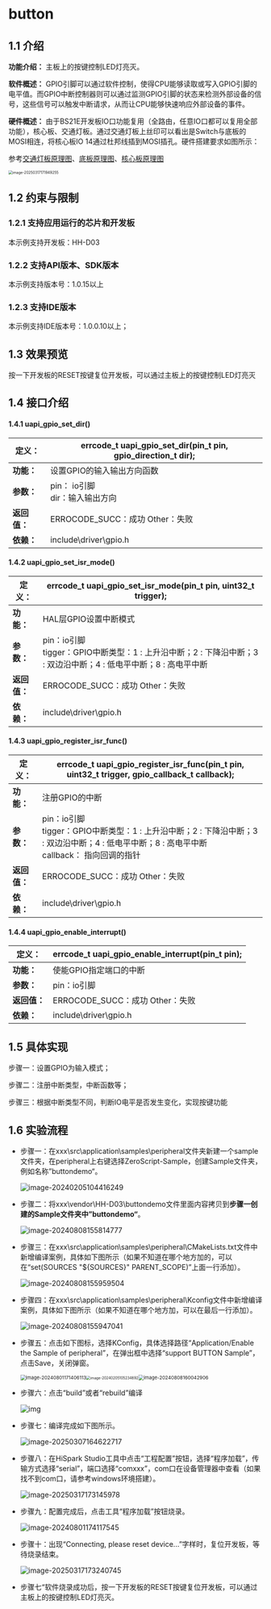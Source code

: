 # button

## 1.1 介绍

**功能介绍：** 主板上的按键控制LED灯亮灭。

**软件概述：** GPIO引脚可以通过软件控制，使得CPU能够读取或写入GPIO引脚的电平值。而GPIO中断控制器则可以通过监测GPIO引脚的状态来检测外部设备的信号，这些信号可以触发中断请求，从而让CPU能够快速响应外部设备的事件。

**硬件概述：** 由于BS21E开发板IO口功能复用（全路由，任意IO口都可以复用全部功能），核心板、交通灯板。通过交通灯板上丝印可以看出是Switch与底板的MOSI相连，将核心板IO 14通过杜邦线插到MOSI插孔。硬件搭建要求如图所示：

  参考[交通灯板原理图](../../doc/hardware/HiSpark_WiFi_IoT_SSL_VER.A.pdf)、[底板原理图](../../doc/hardware/HiSpark_WiFi_IoT_EXB_VER.A.pdf)、[核心板原理图](../../doc/hardware/HH-D03_原理图_V01.pdf)

<img src="../../doc/media/beep/image-20250317171949255-17454042737691.png" alt="image-20250317171949255" style="zoom:50%;" />

## 1.2 约束与限制

### 1.2.1 支持应用运行的芯片和开发板

  本示例支持开发板：HH-D03

### 1.2.2 支持API版本、SDK版本

  本示例支持版本号：1.0.15以上

### 1.2.3 支持IDE版本

  本示例支持IDE版本号：1.0.0.10以上；

## 1.3 效果预览

按一下开发板的RESET按键复位开发板，可以通过主板上的按键控制LED灯亮灭

## 1.4 接口介绍

#### 1.4.1 uapi_gpio_set_dir()


| **定义：**   | errcode_t uapi_gpio_set_dir(pin_t pin, gpio_direction_t dir); |
| ------------ | ------------------------------------------------------------- |
| **功能：**   | 设置GPIO的输入输出方向函数                                    |
| **参数：**   | pin： io引脚<br/>dir：输入输出方向                            |
| **返回值：** | ERROCODE_SUCC：成功    Other：失败                            |
| **依赖：**   | include\driver\gpio.h                                         |

#### 1.4.2 uapi_gpio_set_isr_mode()


| 定义：       | errcode_t uapi_gpio_set_isr_mode(pin_t pin, uint32_t trigger);                                                       |
| ------------ | -------------------------------------------------------------------------------------------------------------------- |
| **功能：**   | HAL层GPIO设置中断模式                                                                                                |
| **参数：**   | pin：io引脚<br/>tigger：GPIO中断类型：1 : 上升沿中断；2 : 下降沿中断；3 : 双边沿中断；4 : 低电平中断；8 : 高电平中断 |
| **返回值：** | ERROCODE_SUCC：成功    Other：失败                                                                                   |
| **依赖：**   | include\driver\gpio.h                                                                                                |

#### 1.4.3 uapi_gpio_register_isr_func()


| **定义：**   | errcode_t uapi_gpio_register_isr_func(pin_t pin, uint32_t trigger, gpio_callback_t callback);                                                        |
| ------------ | ---------------------------------------------------------------------------------------------------------------------------------------------------- |
| **功能：**   | 注册GPIO的中断                                                                                                                                       |
| **参数：**   | pin：io引脚<br/>tigger：GPIO中断类型：1 : 上升沿中断；2 : 下降沿中断；3 : 双边沿中断；4 : 低电平中断；8 : 高电平中断  <br/>callback： 指向回调的指针 |
| **返回值：** | ERROCODE_SUCC：成功    Other：失败                                                                                                                   |
| **依赖：**   | include\driver\gpio.h                                                                                                                                |

#### 1.4.4 uapi_gpio_enable_interrupt()


| **定义：**   | errcode_t uapi_gpio_enable_interrupt(pin_t pin); |
| ------------ | ------------------------------------------------ |
| **功能：**   | 使能GPIO指定端口的中断                           |
| **参数：**   | pin：io引脚                                      |
| **返回值：** | ERROCODE_SUCC：成功    Other：失败               |
| **依赖：**   | include\driver\gpio.h                            |

## 1.5 具体实现

步骤一：设置GPIO为输入模式；

步骤二：注册中断类型，中断函数等；

步骤三：根据中断类型不同，判断IO电平是否发生变化，实现按键功能

## 1.6 实验流程

- 步骤一：在xxx\src\application\samples\peripheral文件夹新建一个sample文件夹，在peripheral上右键选择ZeroScript-Sample，创建Sample文件夹，例如名称”buttondemo“。

  ![image-20240205104416249](../../doc/media/beep/image-20240801170551992.png)
- 步骤二：将xxx\vendor\HH-D03\buttondemo文件里面内容拷贝到**步骤一创建的Sample文件夹中”buttondemo“**。

  ![image-20240808155814777](../../doc/media/button/image-20240808155814777.png)
- 步骤三：在xxx\src\application\samples\peripheral\CMakeLists.txt文件中新增编译案例，具体如下图所示（如果不知道在哪个地方加的，可以在“set(SOURCES "${SOURCES}" PARENT_SCOPE)”上面一行添加）。

  ![image-20240808155959504](../../doc/media/button/image-20240808155959504.png)
- 步骤四：在xxx\src\application\samples\peripheral\Kconfig文件中新增编译案例，具体如下图所示（如果不知道在哪个地方加，可以在最后一行添加）。

  ![image-20240808155947041](../../doc/media/button/image-20240808155947041.png)
- 步骤五：点击如下图标，选择KConfig，具体选择路径“Application/Enable the Sample of peripheral”，在弹出框中选择“support BUTTON Sample”，点击Save，关闭弹窗。

  <img src="../../doc/media/beep/image-20240801171406113.png" alt="image-20240801171406113" style="zoom: 67%;" /><img src="../../doc/media/beep/image-20240205105234692-17119401758316.png" alt="image-20240205105234692" style="zoom: 50%;" /><img src="../../doc/media/button/image-20240808160042906.png" alt="image-20240808160042906" style="zoom:67%;" />
- 步骤六：点击“build”或者“rebuild”编译

  ![img](../../doc/media/button/854badb5d2ae480c8827d80c5a993c45.png)
- 步骤七：编译完成如下图所示。

  ![image-20250307164622717](../../doc/media/button/image-20250307164622717.png)
- 步骤八：在HiSpark Studio工具中点击“工程配置”按钮，选择“程序加载”，传输方式选择“serial”，端口选择“comxxx”，com口在设备管理器中查看（如果找不到com口，请参考windows环境搭建）。

  ![image-20250317173145978](../../doc/media/tools/image-20250317173145978.png)
- 步骤九：配置完成后，点击工具“程序加载”按钮烧录。

  ![image-20240801174117545](../../doc/media/beep/image-20240801174117545.png)
- 步骤十：出现“Connecting, please reset device...”字样时，复位开发板，等待烧录结束。

  ![image-20250317173240745](../../doc/media/tools/image-20240801174230202.png)
- 步骤七“软件烧录成功后，按一下开发板的RESET按键复位开发板，可以通过主板上的按键控制LED灯亮灭。

